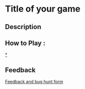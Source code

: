 # Title of your game

## Description

## How to Play :
[*](my_game.zip)
## Feedback
[Feedback and bug hunt form](https://docs.google.com/forms/d/e/1FAIpQLSe61TF3JiQQYMRbatd0d5ncgBRFdwYce7CiJDYCwWniqITzxQ/viewform?usp=sf_link)
